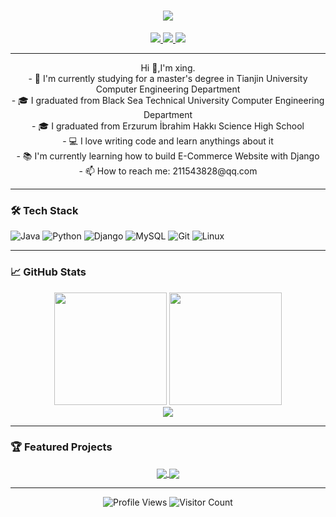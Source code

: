 <h1 align="center">
  <a href="https://git.io/typing-svg">
    <img src="https://readme-typing-svg.herokuapp.com/?lines=Hello,+World!+👋;Welcome+to+my+GitHub!&center=true&size=30&color=61DAFB">
  </a>
</h1>

<p align="center">
  <a href="https://tjqaq.com">
    <img src="https://img.shields.io/badge/🌐-Personal%20Blog-61DAFB?style=flat-square">
  </a>
  <a href="https://xingstar.blog.csdn.net">
    <img src="https://img.shields.io/badge/📚-CSDN%20Blog-FF6B6B?style=flat-square">
  </a>
  <a href="mailto:2115438238@qq.com">
    <img src="https://img.shields.io/badge/📧-Email-0078D4?style=flat-square&logo=microsoft-outlook&logoColor=white">
  </a>
</p>

---

<p align="center">
  Hi 👋,I'm xing.
  <br>
  - 🔬 I'm currently studying for a master's degree in Tianjin University Computer Engineering Department
  <br>
  - 🎓 I graduated from Black Sea Technical University Computer Engineering Department
  <br>
  - 🎓 I graduated from Erzurum İbrahim Hakkı Science High School
  <br>
  - 💻 I love writing code and learn anythings about it
  <br>
  - 📚 I'm currently learning how to build E-Commerce Website with Django
  <br>
  - 📫 How to reach me: 211543828@qq.com
</p>

---

### 🛠️ Tech Stack

![Java](https://img.shields.io/badge/-Java-007396?style=flat-square&logo=java&logoColor=white)
![Python](https://img.shields.io/badge/-Python-3776AB?style=flat-square&logo=python&logoColor=white)
![Django](https://img.shields.io/badge/-Django-092E20?style=flat-square&logo=django&logoColor=white)
![MySQL](https://img.shields.io/badge/-MySQL-4479A1?style=flat-square&logo=mysql&logoColor=white)
![Git](https://img.shields.io/badge/-Git-F05032?style=flat-square&logo=git&logoColor=white)
![Linux](https://img.shields.io/badge/-Linux-FCC624?style=flat-square&logo=linux&logoColor=black)

---

### 📈 GitHub Stats

<div align="center">
  <img height="180em" src="https://github-readme-stats.vercel.app/api?username=xingstar520&show_icons=true&theme=react&hide_border=true&count_private=true"/>
  <img height="180em" src="https://github-readme-stats.vercel.app/api/top-langs/?username=xingstar520&layout=compact&theme=react&hide_border=true&langs_count=8"/>
</div>

<div align="center">
  <img src="https://github-readme-streak-stats.herokuapp.com/?user=xingstar520&theme=react&hide_border=true"/>
</div>

---

### 🏆 Featured Projects

<div align="center">
  <a href="https://github.com/xingstar520/daijia-parent">
    <img align="center" src="https://github-readme-stats.vercel.app/api/pin/?username=xingstar520&repo=E-Commerce-Django&theme=react&hide_border=true"/>
  </a>
  <a href="https://github.com/xingstar520/sky-take-out1">
    <img align="center" src="https://github-readme-stats.vercel.app/api/pin/?username=xingstar520&repo=AI-Learning-System&theme=react&hide_border=true"/>
  </a>
</div>

---

<p align="center">
  <img src="https://komarev.com/ghpvc/?username=xingstar520&color=blue&style=flat-square" alt="Profile Views"/>
  <img src="https://visitor-badge.glitch.me/badge?page_id=xingstar520.profileviews-badge" alt="Visitor Count"/>
</p>
